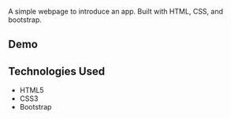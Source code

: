 
A simple webpage to introduce an app. Built with HTML, CSS, and bootstrap.

## Demo

## Technologies Used
- HTML5
- CSS3
- Bootstrap
